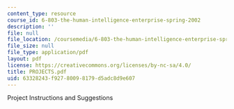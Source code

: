 ```yaml
---
content_type: resource
course_id: 6-803-the-human-intelligence-enterprise-spring-2002
description: ''
file: null
file_location: /coursemedia/6-803-the-human-intelligence-enterprise-spring-2002/63328243f92780098179d5adc8d9e607_PROJECTS.pdf
file_size: null
file_type: application/pdf
layout: pdf
license: https://creativecommons.org/licenses/by-nc-sa/4.0/
title: PROJECTS.pdf
uid: 63328243-f927-8009-8179-d5adc8d9e607
---
```

Project Instructions and Suggestions